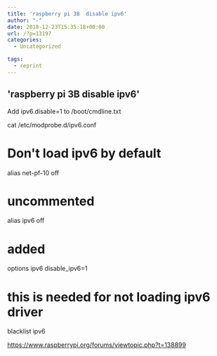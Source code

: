 ```yaml
---
title: 'raspberry pi 3B  disable ipv6'
author: "-"
date: 2018-12-23T15:35:18+00:00
url: /?p=13197
categories:
  - Uncategorized

tags:
  - reprint
---
```

## 'raspberry pi 3B  disable ipv6'
Add ipv6.disable=1 to /boot/cmdline.txt

cat /etc/modprobe.d/ipv6.conf

# Don't load ipv6 by default

alias net-pf-10 off

# uncommented

alias ipv6 off

# added

options ipv6 disable_ipv6=1

# this is needed for not loading ipv6 driver

blacklist ipv6

https://www.raspberrypi.org/forums/viewtopic.php?t=138899